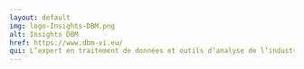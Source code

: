 ```yaml
---
layout: default
img: logo-Insights-DBM.png
alt: Insights DBM
href: https://www.dbm-vi.eu/
qui: L’expert en traitement de données et outils d’analyse de l’industrie vétérinaire. [Gold]
---
```

